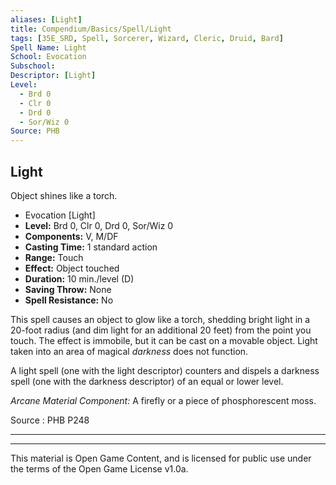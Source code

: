 ```yaml
---
aliases: [Light]
title: Compendium/Basics/Spell/Light
tags: [35E_SRD, Spell, Sorcerer, Wizard, Cleric, Druid, Bard]
Spell Name: Light
School: Evocation
Subschool: 
Descriptor: [Light]
Level:
  - Brd 0
  - Clr 0
  - Drd 0
  - Sor/Wiz 0
Source: PHB
---
```



## Light

Object shines like a torch.

*   Evocation [Light]
*   **Level:** Brd 0, Clr 0, Drd 0, Sor/Wiz 0
*   **Components:** V, M/DF
*   **Casting Time:** 1 standard action
*   **Range:** Touch
*   **Effect:** Object touched
*   **Duration:** 10 min./level (D)
*   **Saving Throw:** None
*   **Spell Resistance:** No

<p>This spell causes an object to glow like a torch, shedding bright light in a 20-foot radius (and dim light for an additional 20 feet) from the point you touch. The effect is immobile, but it can be cast on a movable object. Light taken into an area of magical <i>darkness</i> does not function.</p><p>A light spell (one with the light descriptor) counters and dispels a darkness spell (one with the darkness descriptor) of an equal or lower level.</p><p><i>Arcane Material Component:</i> A firefly or a piece of phosphorescent moss.</p>

Source : PHB P248

---

---

This material is Open Game Content, and is licensed for public use under
the terms of the Open Game License v1.0a.
